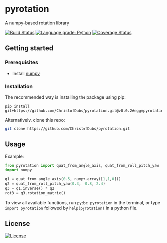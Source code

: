 # pyrotation
A numpy-based rotation library

[![Build Status](https://travis-ci.com/ChristofDubs/pyrotation.svg?branch=master)](https://travis-ci.com/ChristofDubs/pyrotation) [![Language grade: Python](https://img.shields.io/lgtm/grade/python/g/ChristofDubs/pyrotation.svg?logo=lgtm&logoWidth=18)](https://lgtm.com/projects/g/ChristofDubs/pyrotation/context:python) [![Coverage Status](https://coveralls.io/repos/github/ChristofDubs/pyrotation/badge.svg?branch=master)](https://coveralls.io/github/ChristofDubs/pyrotation?branch=master)

## Getting started

### Prerequisites

- Install [numpy](https://docs.scipy.org/doc/numpy-1.15.0/user/install.html)

### Installation

The recommended way is installing the package using pip:

```shell
pip install git+https://github.com/ChristofDubs/pyrotation.git@v0.0.2#egg=pyrotation
```

Alternatively, clone this repo:

```bash
git clone https://github.com/ChristofDubs/pyrotation.git
```

## Usage

Example:

```python
from pyrotation import quat_from_angle_axis, quat_from_roll_pitch_yaw
import numpy

q1 = quat_from_angle_axis(0.5, numpy.array([1,1,0]))
q2 = quat_from_roll_pitch_yaw(0.3, -0.8, 2.4)
q3 = q1.inverse() * q2
rot3 = q3.rotation_matrix()
```

To view all available functions, run `pydoc pyrotation` in the terminal, or type `import pyrotation` followed by `help(pyrotation)` in a python file.

## License

[![License](http://img.shields.io/:license-mit-blue.svg?style=flat-square)](http://badges.mit-license.org)